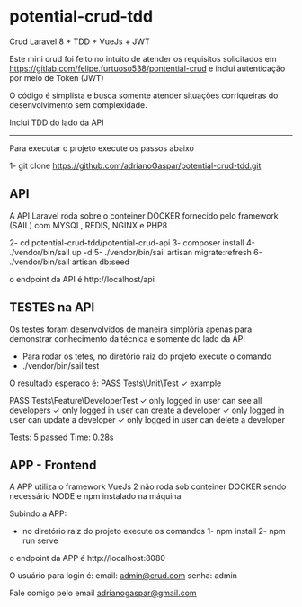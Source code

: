 # potential-crud-tdd
Crud Laravel 8 + TDD + VueJs + JWT

Este mini crud foi feito no intuito de atender os requisitos solicitados em https://gitlab.com/felipe.furtuoso538/pontential-crud e inclui autenticação por meio de Token (JWT)

O código é simplista e busca somente atender situações corriqueiras do desenvolvimento sem 
complexidade.

Inclui TDD do lado da API

--------------------
Para executar o projeto execute os passos abaixo

1- git clone https://github.com/adrianoGaspar/potential-crud-tdd.git

API
---
A API Laravel roda sobre o conteiner DOCKER fornecido pelo framework (SAIL) com MYSQL, REDIS, NGINX e PHP8

2- cd potential-crud-tdd/potential-crud-api
3- composer install
4- ./vendor/bin/sail up -d
5- ./vendor/bin/sail artisan migrate:refresh
6- ./vendor/bin/sail artisan db:seed

o endpoint da API é http://localhost/api

TESTES na API
---
Os testes foram desenvolvidos de maneira simplória apenas para demonstrar conhecimento da técnica e somente do lado da API

- Para rodar os tetes, no diretório raiz do projeto execute o comando 
- ./vendor/bin/sail test

O resultado esperado é:
 PASS  Tests\Unit\Test
  ✓ example

   PASS  Tests\Feature\DeveloperTest
  ✓ only logged in user can see all developers
  ✓ only logged in user can create a developer
  ✓ only logged in user can update a developer
  ✓ only logged in user can delete a developer

  Tests:  5 passed
  Time:   0.28s

APP - Frontend
---
A APP utiliza o framework VueJs 2 não roda sob conteiner DOCKER sendo necessário NODE e npm instalado na máquina

Subindo a APP:
- no diretório raiz do projeto execute os comandos
1- npm install
2- npm run serve

o endpoint da APP é http://localhost:8080

O usuário para login é:
email: admin@crud.com
senha: admin

Fale comigo pelo email adrianogaspar@gmail.com

